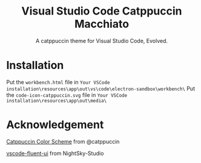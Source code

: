 <div align="center">
  <h1>Visual Studio Code Catppuccin Macchiato</h1>
  <p>A catppuccin theme for Visual Studio Code, Evolved.</p>
</div>

<h1>Installation</h1>

Put the `workbench.html` file in `Your VSCode installation\resources\app\out\vs\code\electron-sandbox\workbench\`
Put the `code-icon-catppuccin.svg` file in `Your VSCode installation\resources\app\out\media\`


<h1>Acknowledgement</h1>

[Catppuccin Color Scheme](https://github.com/catppuccin/catppuccin) from @catppuccin

[vscode-fluent-ui](https://github.com/Night-Star04/vscode-fluent-ui) from NightSky-Studio
